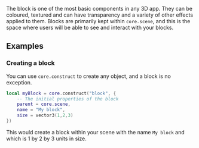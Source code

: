 The block is one of the most basic components in any 3D app. They can be coloured, textured and can have transparency and a variety of other effects applied to them.
Blocks are primarily kept within `core.scene`, and this is the space where users will be able to see and interact with your blocks.


## Examples
### Creating a block
You can use `core.construct` to create any object, and a block is no exception. 

```lua
local myBlock = core.construct("block", {
    -- The initial properties of the block
    parent = core.scene,
    name = "My block",
    size = vector3(1,2,3)    
})
```
This would create a block within your scene with the name `My block` and which is 1 by 2 by 3 units in size.